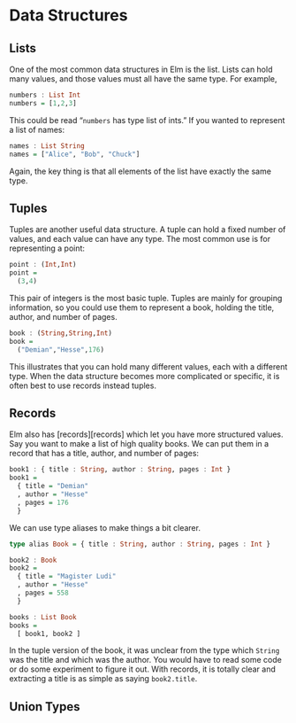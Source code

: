 # Data Structures

## Lists

One of the most common data structures in Elm is the list. Lists can hold
many values, and those values must all have the same type. For example,

```haskell
numbers : List Int
numbers = [1,2,3]
```

This could be read &ldquo;`numbers` has type list of ints.&rdquo; If you
wanted to represent a list of names:

```haskell
names : List String
names = ["Alice", "Bob", "Chuck"]
```

Again, the key thing is that all elements of the list have exactly the
same type.


## Tuples

Tuples are another useful data structure. A tuple can hold a fixed number of
values, and each value can have any type. The most common use is for
representing a point:

```haskell
point : (Int,Int)
point =
  (3,4)
```

This pair of integers is the most basic tuple. Tuples are mainly for grouping
information, so you could use them to represent a book, holding the title,
author, and number of pages.

```haskell
book : (String,String,Int)
book =
  ("Demian","Hesse",176)
```

This illustrates that you can hold many different values, each with a different
type. When the data structure becomes more complicated or specific, 
it is often best to use records instead tuples.


## Records

Elm also has [records][records] which let you have more structured
values. Say you want to make a list of high quality books. We can put
them in a record that has a title, author, and number of pages:

```haskell
book1 : { title : String, author : String, pages : Int }
book1 =
  { title = "Demian"
  , author = "Hesse"
  , pages = 176
  }
```

We can use type aliases to make things a bit clearer.

```haskell
type alias Book = { title : String, author : String, pages : Int }

book2 : Book
book2 =
  { title = "Magister Ludi"
  , author = "Hesse"
  , pages = 558
  }

books : List Book
books =
  [ book1, book2 ]
```

In the tuple version of the book, it was unclear from the type
which `String` was the title and which was the author. You would have to
read some code or do some experiment to figure it out. With records, it is
totally clear and extracting a title is as simple as saying `book2.title`.

## Union Types
